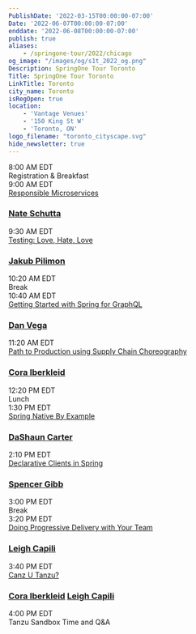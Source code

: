 ```yaml
---
PublishDate: '2022-03-15T00:00:00-07:00'
Date: '2022-06-07T00:00:00-07:00'
enddate: '2022-06-08T00:00:00-07:00'
publish: true
aliases:
    - /springone-tour/2022/chicago
og_image: "/images/og/s1t_2022_og.png"
Description: SpringOne Tour Toronto
Title: SpringOne Tour Toronto
LinkTitle: Toronto
city_name: Toronto
isRegOpen: true
location:
    - 'Vantage Venues'
    - '150 King St W'
    - 'Toronto, ON'
logo_filename: "toronto_cityscape.svg"
hide_newsletter: true
---
```


<div id="day-1-agenda" class="agenda p-lg-5 p-3">
    <div class="row py-3 border-bottom flex-nowrap">
        <div class="time col-4 pl-0 h4">8:00 AM EDT</div>
        <div class="talk-title col-5 h4">Registration & Breakfast</div>
        <div class="col-sm-1 col-0 px-0 px-0"></div>
        <div class="name col-3"></div>
    </div>
    <div class="row py-3 border-bottom flex-nowrap">
        <div class="time col-4 pl-0 h4">9:00 AM EDT</div>
        <div class="talk-title col-5 h4">
            <a class="lightbox" href="#responsible-microservices">Responsible Microservices</a>
        </div>
        <div class="name col-3">
            <h3 class="h4 py-0">
                <a class="lightbox" href="#nate-schutta">Nate Schutta</a>
            </h3>
        </div>
    </div>
    <div class="row py-3 border-bottom flex-nowrap">
        <div class="time col-4 pl-0 h4">9:30 AM EDT</div>
        <div class="talk-title col-5 h4">
            <a class="lightbox" href="#testing">Testing: Love, Hate, Love</a>
        </div>
        <div class="name col-3">
            <h3 class="h4 py-0">
                <a class="lightbox" href="#jakub-pilimon">Jakub Pilimon</a>
            </h3>
        </div>
    </div>
    <div class="row py-3 border-bottom flex-nowrap">
        <div class="time col-4 pl-0 h4">10:20 AM EDT</div>
        <div class="talk-title col-5 h4">Break</div>
        <div class="col-sm-1 col-0 px-0 px-0"></div>
        <div class="name col-3"></div>
    </div>
    <div class="row py-3 border-bottom flex-nowrap">
        <div class="time col-4 pl-0 h4">10:40 AM EDT</div>
        <div class="talk-title col-5 h4">
            <a class="lightbox" href="#graphql">Getting Started with Spring for GraphQL</a>
        </div>
        <div class="name col-3">
            <h3 class="h4 py-0">
                <a class="lightbox" href="#dan-vega">Dan Vega</a>
            </h3>
        </div>
    </div>
    <div class="row py-3 border-bottom flex-nowrap">
        <div class="time col-4 pl-0 h4">11:20 AM EDT</div>
        <div class="talk-title col-5 h4">
            <a class="lightbox" href="#supply-chain-choreography">Path to Production using Supply Chain Choreography</a>
        </div>
        <div class="name col-3">
            <h3 class="h4 py-0">
                <a class="lightbox" href="#cora-iberkleid">Cora Iberkleid</a>
            </h3>
        </div>
    </div>
    <div class="row py-3 border-bottom flex-nowrap">
        <div class="time col-4 pl-0 h4">12:20 PM EDT</div>
        <div class="talk-title col-5 h4">Lunch</div>
        <div class="col-sm-1 col-0 px-0 px-0"></div>
        <div class="name col-3"></div>
    </div>
    <div class="row py-3 border-bottom flex-nowrap">
        <div class="time col-4 pl-0 h4">1:30 PM EDT</div>
        <div class="talk-title col-5 h4"><a class="lightbox" href="#spring-native">Spring Native By Example</a></div>
        <div class="name col-3">
            <h3 class="h4 py-0">
                <a class="lightbox" href="#dashaun-carter">DaShaun Carter</a>
            </h3>
        </div>
    </div>
    <div class="row py-3 border-bottom flex-nowrap">
        <div class="time col-4 pl-0 h4">2:10 PM EDT</div>
        <div class="talk-title col-5 h4">
            <a class="lightbox" href="#spring-cloud-openfeign">Declarative Clients in Spring</a>
        </div>
        <div class="name col-3">
            <h3 class="h4 py-0">
                <a class="lightbox" href="#spencer-gibb">Spencer Gibb</a>
            </h3>
        </div>
    </div>
    <div class="row py-3 border-bottom flex-nowrap">
        <div class="time col-4 pl-0 h4">3:00 PM EDT</div>
        <div class="talk-title col-5 h4">Break</div>
        <div class="col-sm-1 col-0 px-0 px-0"></div>
        <div class="name col-3"></div>
    </div>
    <div class="row py-3 border-bottom flex-nowrap">
        <div class="time col-4 pl-0 h4">3:20 PM EDT</div>
        <div class="talk-title col-5 h4">
            <a class="lightbox" href="#progressive-delivery">Doing Progressive Delivery with Your Team</a>
        </div>
        <div class="name col-3">
            <h3 class="h4 py-0">
                <a class="lightbox" href="#leigh-capili">Leigh Capili</a>
            </h3>
        </div>
    </div>
    <div class="row py-3 border-bottom flex-nowrap">
        <div class="time col-4 pl-0 h4">3:40 PM EDT</div>
        <div class="talk-title col-5 h4">
            <a class="lightbox" href="#canz-u-tanzu">Canz U Tanzu?</a>
        </div>
        <div class="name col-3">
            <h3 class="h4 py-0">
                <a class="lightbox" href="#cora-iberkleid">Cora Iberkleid</a>
                <a class="lightbox" href="#leigh-capili">Leigh Capili</a>
            </h3>
        </div>
    </div>
    <div class="row py-3 flex-nowrap">
        <div class="time col-4 pl-0 h4">4:00 PM EDT</div>
        <div class="talk-title col-5 h4">Tanzu Sandbox Time and Q&A</div>
        <div class="name col-3"></div>
    </div>
</div>

<div id="day-2-agenda" class="agenda p-lg-5 p-3" style="display: none">
    <div class="row py-3 border-bottom flex-nowrap">
        <div class="time col-4 pl-0 h4">8:00 AM EDT</div>
        <div class="talk-title col-5 h4">Registration & Breakfast</div>
        <div class="col-sm-1 col-0 px-0 px-0"></div>
        <div class="name col-3"></div>
    </div>
    <div class="row py-3 border-bottom flex-nowrap">
        <div class="time col-4 pl-0 h4">9:00 AM EDT</div>
        <div class="talk-title col-5 h4">
            <a class="lightbox" href="#spring-for-architects">Spring For Architects</a>
        </div>
        <div class="name col-3">
            <h3 class="h4 py-0">
                <a class="lightbox" href="#nate-schutta">Nate Schutta</a>
                <a class="lightbox" href="#jakub-pilimon">Jakub Pilimon</a>
            </h3>
        </div>
    </div>
    <div class="row py-3 border-bottom flex-nowrap">
        <div class="time col-4 pl-0 h4">9:40 AM EDT</div>
        <div class="talk-title col-5 h4">
            <a class="lightbox" href="#k8s-native-java">Kubernetes-Native Java</a>
        </div>
        <div class="name col-3">
            <h3 class="h4 py-0">
                <a class="lightbox" href="#josh-long">Josh Long</a>
            </h3>
        </div>
    </div>
    <div class="row py-3 border-bottom flex-nowrap">
        <div class="time col-4 pl-0 h4">10:40 AM EDT</div>
        <div class="talk-title col-5 h4">Break</div>
        <div class="name col-3"></div>
    </div>
    <div class="row py-3 border-bottom flex-nowrap">
        <div class="time col-4 pl-0 h4">11:00 AM EDT</div>
        <div class="talk-title col-5 h4">
            <a class="lightbox" href="#observability">Observability: Beyond the Three Pillars with Spring</a>
        </div>
        <div class="name col-3">
            <h3 class="h4 py-0">
                <a class="lightbox" href="#jonatan-ivanov">Jonatan Ivanov</a>
            </h3>
        </div>
    </div>
    <div class="row py-3 border-bottom flex-nowrap">
        <div class="time col-4 pl-0 h4">11:40 AM EDT</div>
        <div class="talk-title col-5 h4">
            <a class="lightbox" href="#app-modernization">Application Modernization: Migrating Mainframe Apps to the Cloud Using Spring</a>
        </div>
        <div class="name col-3">
            <h3 class="h4 py-0">
                <a class="lightbox" href="#glenn-renfro">Glenn Renfro</a>
            </h3>
        </div>
    </div>
    <div class="row py-3 border-bottom flex-nowrap">
        <div class="time col-4 pl-0 h4">12:20 PM EDT</div>
        <div class="talk-title col-5 h4">Lunch</div>
        <div class="name col-3"></div>
    </div>
    <div class="row py-3 border-bottom flex-nowrap">
        <div class="time col-4 pl-0 h4">1:30 PM EDT</div>
        <div class="talk-title col-5 h4">
            <a class="lightbox" href="#pulsar-luna">Deploying Pulsar projects with Datastax Luna</a>
        </div>
        <div class="name col-3">
            <h3 class="h4 py-0">
                <a class="lightbox" href="#mario-gray">Mario Gray</a>
            </h3>
        </div>
    </div>
    <div class="row py-3 border-bottom flex-nowrap">
        <div class="time col-4 pl-0 h4">2:10 PM EDT</div>
        <div class="talk-title col-5 h4">
            <a class="lightbox" href="#k8s-operators">Bootiful Kubernetes Operators</a>
        </div>
        <div class="name col-3">
            <h3 class="h4 py-0">
                <a class="lightbox" href="#josh-long">Josh Long</a>
                <a class="lightbox" href="#tiffany-jernigan">Tiffany Jernigan</a>
            </h3>
        </div>
    </div>
    <div class="row py-3 border-bottom flex-nowrap">
        <div class="time col-4 pl-0 h4">3:10 PM EDT</div>
        <div class="talk-title col-5 h4">Break</div>
        <div class="name col-3"></div>
    </div>
    <div class="row py-3 border-bottom flex-nowrap">
        <div class="time col-4 pl-0 h4">3:30 PM EDT</div>
        <div class="talk-title col-5 h4">
            <a class="lightbox" href="#k8s-gotchas">The Gotchas of Zero-Downtime Traffic with Kubernetes</a>
        </div>
        <div class="name col-3">
            <h3 class="h4 py-0">
                <a class="lightbox" href="#leigh-capili">Leigh Capili</a>
            </h3>
        </div>
    </div>
    <div class="row py-3 flex-nowrap">
        <div class="time col-4 pl-0 h4">4:10 PM EDT</div>
        <div class="talk-title col-5 h4">
            <a class="lightbox" href="#spring-productivity-cli">A New CLI for Spring Developer Productivity</a>
        </div>
        <div class="name col-3">
            <h3 class="h4 py-0">
                <a class="lightbox" href="#mark-pollack">Mark Pollack</a>
            </h3>
        </div>
    </div>
</div>
